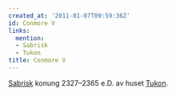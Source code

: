 ```yaml
---
created_at: '2011-01-07T09:59:36Z'
id: Conmore V
links:
  mention:
  - Sabrisk
  - Tukon
title: Conmore V
---
```


[Sabrisk] konung 2327–2365 e.D. av huset [Tukon].

  [Sabrisk]: Sabrisk
  [Tukon]: Tukon

